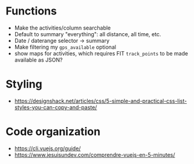 # Functions

- Make the activities/column searchable
- Default to summary "everything": all distance, all time, etc.
- Date / daterange selector → summary
- Make filtering my `gps_available` optional
- show maps for activities, which requires FIT `track_points` to be made available as
  JSON?

# Styling

- <https://designshack.net/articles/css/5-simple-and-practical-css-list-styles-you-can-copy-and-paste/>

# Code organization

- https://cli.vuejs.org/guide/
- https://www.jesuisundev.com/comprendre-vuejs-en-5-minutes/
